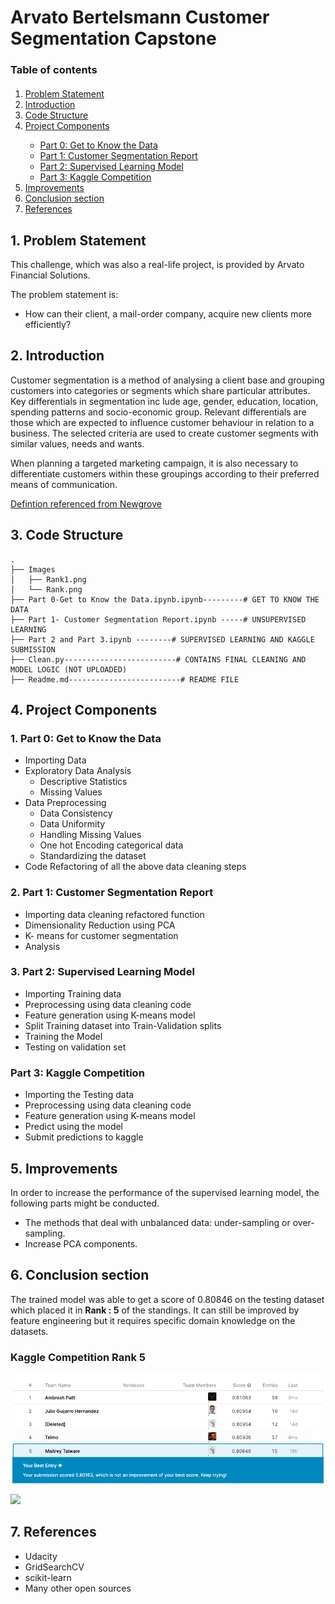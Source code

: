 # Arvato Bertelsmann Customer Segmentation Capstone
 


### Table of contents

<div class="alert alert-block alert-info" style="margin-top: 20px">
    <ol>
        <li><a href="#ref1">Problem Statement </a></li>
        <li><a href="#ref1">Introduction </a></li>
        <li><a href="#ref1">Code Structure</a></li>
        <li><a href="#ref1">Project Components</a></li>
                <ul>
         <li><a href="#ref3">Part 0: Get to Know the Data</a></li>
        <li><a href="#ref4">Part 1: Customer Segmentation Report</a></li>
        <li><a href="#ref4">Part 2: Supervised Learning Model</a></li>
        <li><a href="#ref4">Part 3: Kaggle Competition</a></li>
        </ul>
        <li><a href="#ref2">Improvements</a></li>
        <li><a href="#ref9">Conclusion section</a></li>
        <li><a href="#ref9">References</a></li>
    </ol>
</div>

## 1. Problem Statement
This challenge, which was also a real-life project, is provided by Arvato Financial Solutions. 

The problem statement is:
- How can their client, a mail-order company, acquire new clients more efficiently?

## 2. Introduction
Customer segmentation is a method of analysing a client base and grouping customers into categories or segments which share particular attributes. Key differentials in segmentation inc
lude age, gender, education, location, spending patterns and socio-economic group. Relevant differentials are those which are expected to influence customer behaviour in relation to a business. The selected criteria are used to create customer segments with similar values, needs and wants.

When planning a targeted marketing campaign, it is also necessary to differentiate customers within these groupings according to their preferred means of communication.

<a href='https://newgrove.com/an-introduction-to-customer-segmentation/
'>Defintion referenced from Newgrove</a>

## 3. Code Structure
```
.
├── Images
│   ├── Rank1.png
│   └── Rank.png
├── Part 0-Get to Know the Data.ipynb.ipynb---------# GET TO KNOW THE DATA
├── Part 1- Customer Segmentation Report.ipynb -----# UNSUPERVISED LEARNING
├── Part 2 and Part 3.ipynb --------# SUPERVISED LEARNING AND KAGGLE SUBMISSION
├── Clean.py-------------------------# CONTAINS FINAL CLEANING AND MODEL LOGIC (NOT UPLOADED)
├── Readme.md-------------------------# README FILE

```

## 4. Project Components

### 1. Part 0: Get to Know the Data
- Importing Data
- Exploratory Data Analysis
    - Descriptive Statistics
    - Missing Values
- Data Preprocessing
    - Data Consistency
    - Data Uniformity
    - Handling Missing Values
    - One hot Encoding categorical data
    - Standardizing the dataset
- Code Refactoring of all the above data cleaning steps

### 2. Part 1: Customer Segmentation Report

- Importing data cleaning refactored  function
- Dimensionality Reduction using PCA
- K- means for customer segmentation
- Analysis

### 3. Part 2: Supervised Learning Model
- Importing Training data
- Preprocessing using data cleaning code
- Feature generation using K-means model
- Split Training dataset into Train-Validation splits
- Training the Model
- Testing on validation set

### Part 3: Kaggle Competition
- Importing the Testing data
- Preprocessing using data cleaning code
- Feature generation using K-means model
- Predict using the model
- Submit predictions to kaggle

## 5. Improvements
In order to increase the performance of the supervised learning model, the following parts might be conducted.
- The methods that deal with unbalanced data: under-sampling or over- sampling.
- Increase PCA components.


## 6. Conclusion section
The trained model was able to get a score of 0.80846 on the testing dataset which placed it in **Rank : 5** of the standings. It can still be improved by feature engineering but it requires specific domain knowledge on the datasets.

### Kaggle Competition Rank 5
<img src='Images/Rank1.png'><img>


<img src='Images/Rank
.png'><img>

## 7. References

- Udacity
- GridSearchCV
- scikit-learn
- Many other open sources